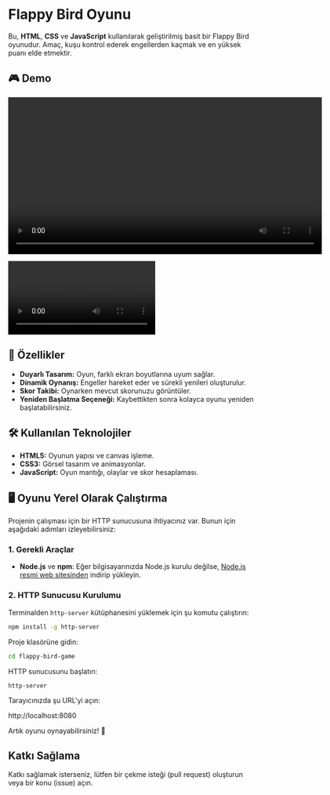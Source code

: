 # Flappy Bird Oyunu

Bu, **HTML**, **CSS** ve **JavaScript** kullanılarak geliştirilmiş basit bir Flappy Bird oyunudur. Amaç, kuşu kontrol ederek engellerden kaçmak ve en yüksek puanı elde etmektir.

## 🎮 Demo

<video width="640"  controls>
  <source src="./flappybirdvideo/flappybird.mp4" type="video/mp4">
  Tarayıcınız video etiketini desteklemiyor.
</video>



![Flappy Bird Oynanışı](./flappybirdvideo/flappybird.mp4)



## 🚀 Özellikler

- **Duyarlı Tasarım:** Oyun, farklı ekran boyutlarına uyum sağlar.
- **Dinamik Oynanış:** Engeller hareket eder ve sürekli yenileri oluşturulur.
- **Skor Takibi:** Oynarken mevcut skorunuzu görüntüler.
- **Yeniden Başlatma Seçeneği:** Kaybettikten sonra kolayca oyunu yeniden başlatabilirsiniz.

## 🛠️ Kullanılan Teknolojiler

- **HTML5:** Oyunun yapısı ve canvas işleme.
- **CSS3:** Görsel tasarım ve animasyonlar.
- **JavaScript:** Oyun mantığı, olaylar ve skor hesaplaması.

## 🖥️ Oyunu Yerel Olarak Çalıştırma

Projenin çalışması için bir HTTP sunucusuna ihtiyacınız var. Bunun için aşağıdaki adımları izleyebilirsiniz:

### 1. Gerekli Araçlar
- **Node.js** ve **npm**: Eğer bilgisayarınızda Node.js kurulu değilse, [Node.js resmi web sitesinden](https://nodejs.org/) indirip yükleyin.

### 2. HTTP Sunucusu Kurulumu
Terminalden `http-server` kütüphanesini yüklemek için şu komutu çalıştırın:

```bash
npm install -g http-server
```
Proje klasörüne gidin:

```bash
cd flappy-bird-game
```
HTTP sunucusunu başlatın:

```bash
http-server
```
Tarayıcınızda şu URL'yi açın:

http://localhost:8080

Artık oyunu oynayabilirsiniz! 🎉

## Katkı Sağlama
Katkı sağlamak isterseniz, lütfen bir çekme isteği (pull request) oluşturun veya bir konu (issue) açın.
